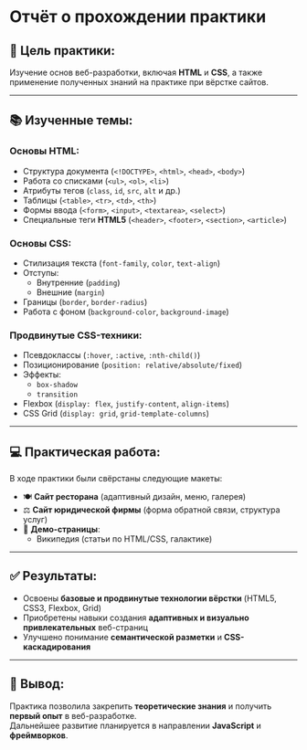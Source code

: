 # Отчёт о прохождении практики

## 📌 Цель практики:
Изучение основ веб-разработки, включая **HTML** и **CSS**, а также применение полученных знаний на практике при вёрстке сайтов.

---

## 📚 Изученные темы:

### **Основы HTML**:
- Структура документа (`<!DOCTYPE>`, `<html>`, `<head>`, `<body>`)
- Работа со списками (`<ul>`, `<ol>`, `<li>`)
- Атрибуты тегов (`class`, `id`, `src`, `alt` и др.)
- Таблицы (`<table>`, `<tr>`, `<td>`, `<th>`)
- Формы ввода (`<form>`, `<input>`, `<textarea>`, `<select>`)
- Специальные теги **HTML5** (`<header>`, `<footer>`, `<section>`, `<article>`)

### **Основы CSS**:
- Стилизация текста (`font-family`, `color`, `text-align`)
- Отступы:
  - Внутренние (`padding`)
  - Внешние (`margin`)
- Границы (`border`, `border-radius`)
- Работа с фоном (`background-color`, `background-image`)

### **Продвинутые CSS-техники**:
- Псевдоклассы (`:hover`, `:active`, `:nth-child()`)
- Позиционирование (`position: relative/absolute/fixed`)
- Эффекты:
  - `box-shadow`
  - `transition`
- Flexbox (`display: flex`, `justify-content`, `align-items`)
- CSS Grid (`display: grid`, `grid-template-columns`)

---

## 💻 Практическая работа:
В ходе практики были свёрстаны следующие макеты:
- 🍽️ **Сайт ресторана** (адаптивный дизайн, меню, галерея)
- ⚖️ **Сайт юридической фирмы** (форма обратной связи, структура услуг)
- 📖 **Демо-страницы**:
  - Википедия (статьи по HTML/CSS, галактике)

---

## ✅ Результаты:
- Освоены **базовые и продвинутые технологии вёрстки** (HTML5, CSS3, Flexbox, Grid)
- Приобретены навыки создания **адаптивных и визуально привлекательных** веб-страниц
- Улучшено понимание **семантической разметки** и **CSS-каскадирования**

---

## 📝 Вывод:
Практика позволила закрепить **теоретические знания** и получить **первый опыт** в веб-разработке.  
Дальнейшее развитие планируется в направлении **JavaScript** и **фреймворков**.
